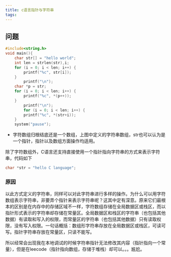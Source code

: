 ```yaml
---
title: c语言指针与字符串
tags:
---
```


## 问题

```c
#include<string.h>
void main(){
    char str[] = "hello world";
	int len = strlen(str),i;
	for (i = 0; i < len; i++) {
		printf("%c", str[i]);
	}
        printf("\n");
	char *p = str;
	for (i = 0; i < len; i++) {
		printf("%c", *(p++));
	}
        printf("\n");
        for (i = 0; i < len; i++) {
		printf("%c", *(str+i));
	}
	system("pause");
```
- 字符数组归根结底还是一个数组，上图中定义的字符串数组，str也可以认为是一个指针，指针以及数组方面操作均适用。

除了字符数组外，C语言还支持直接使用一个指针指向字符串的方式来表示字符串，代码如下
```c
char *str = "hello C language";
```
### 原因
以此方式定义的字符串，同样可以对此字符串进行多样的操作。为什么可以用字符数组表示字符串，非要弄个指针来表示字符串呢？这其中定有深意。原来它们最根本的区别是在内存中的存储区域不一样，字符数组存储在全局数据区或栈区，而以指针形式表示的字符串却存储在常量区。全局数据区和栈区的字符串（也包括其他数据）有读取和写入的权限，而常量区的字符串（也包括其他数据）只有读取权限，没有写入权限。一句话概括：数组形字符串存放在全局数据区或栈区，可读可写。指针字符串存放在常量区，只读不能写。

所以经常会出现我在本地调试的时候字符串指针无法修改其内容（指针指向一个常量），但是在leecode（指针指向数组，存储于堆栈）却可以。。。尴尬。


